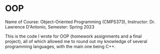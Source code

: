 # OOP
Name of Course: Object-Oriented Programming (CMPS373), Instructor: Dr. Lawrence D'Antonio, Semester: Spring 2023

This is the code I wrote for OOP (homework assignments and a final project), all of which allowed me to round out my knowledge of several programming languages,
with the main one being C++.
